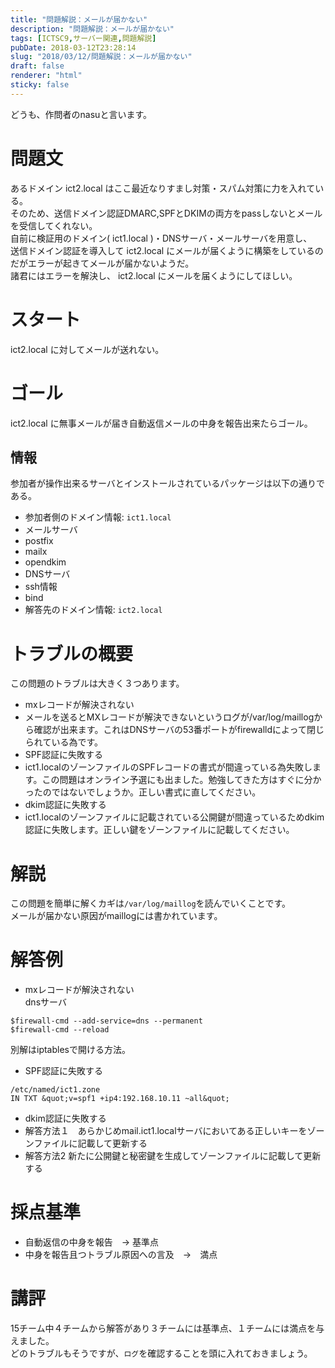 ```yaml
---
title: "問題解説：メールが届かない"
description: "問題解説：メールが届かない"
tags: [ICTSC9,サーバー関連,問題解説]
pubDate: 2018-03-12T23:28:14
slug: "2018/03/12/問題解説：メールが届かない"
draft: false
renderer: "html"
sticky: false
---
```


<p>どうも、作問者のnasuと言います。</p>
<h1>問題文</h1>
<p>あるドメイン ict2.local はここ最近なりすまし対策・スパム対策に力を入れている。<br />
そのため、送信ドメイン認証DMARC,SPFとDKIMの両方をpassしないとメールを受信してくれない。<br />
自前に検証用のドメイン( ict1.local )・DNSサーバ・メールサーバを用意し、<br />
送信ドメイン認証を導入して ict2.local にメールが届くように構築をしているのだがエラーが起きてメールが届かないようだ。<br />
諸君にはエラーを解決し、 ict2.local にメールを届くようにしてほしい。</p>
<h1>スタート</h1>
<p>ict2.local に対してメールが送れない。</p>
<h1>ゴール</h1>
<p>ict2.local に無事メールが届き自動返信メールの中身を報告出来たらゴール。</p>
<h2>情報</h2>
<p>参加者が操作出来るサーバとインストールされているパッケージは以下の通りである。</p>
<ul>
<li>参加者側のドメイン情報: <code>ict1.local</code></li>
<li>メールサーバ</li>
<li>postfix</li>
<li>mailx</li>
<li>opendkim</li>
<li>DNSサーバ</li>
<li>ssh情報</li>
<li>bind</li>
<li>解答先のドメイン情報: <code>ict2.local</code></li>
</ul>
<h1>トラブルの概要</h1>
<p>この問題のトラブルは大きく３つあります。</p>
<ul>
<li>mxレコードが解決されない</li>
<li>メールを送るとMXレコードが解決できないというログが/var/log/maillogから確認が出来ます。これはDNSサーバの53番ポートがfirewalldによって閉じられている為です。</li>
<li>SPF認証に失敗する</li>
<li>ict1.localのゾーンファイルのSPFレコードの書式が間違っている為失敗します。この問題はオンライン予選にも出ました。勉強してきた方はすぐに分かったのではないでしょうか。正しい書式に直してください。</li>
<li>dkim認証に失敗する</li>
<li>ict1.localのゾーンファイルに記載されている公開鍵が間違っているためdkim認証に失敗します。正しい鍵をゾーンファイルに記載してください。</li>
</ul>
<h1>解説</h1>
<p>この問題を簡単に解くカギは<code>/var/log/maillog</code>を読んでいくことです。<br />
メールが届かない原因がmaillogには書かれています。</p>
<h1>解答例</h1>
<ul>
<li>mxレコードが解決されない<br />
dnsサーバ</li>
</ul>
<pre class="brush: plain; title: ; title: ; notranslate" title=""><code>$firewall-cmd --add-service=dns --permanent
$firewall-cmd --reload</code></pre>
<p>別解はiptablesで開ける方法。</p>
<ul>
<li>SPF認証に失敗する</li>
</ul>
<pre class="brush: plain; title: ; title: ; notranslate" title=""><code>/etc/named/ict1.zone
IN TXT &amp;quot;v=spf1 +ip4:192.168.10.11 ~all&amp;quot;</code></pre>
<ul>
<li>dkim認証に失敗する</li>
<li>解答方法１　あらかじめmail.ict1.localサーバにおいてある正しいキーをゾーンファイルに記載して更新する</li>
<li>解答方法2 新たに公開鍵と秘密鍵を生成してゾーンファイルに記載して更新する</li>
</ul>
<h1>採点基準</h1>
<ul>
<li>自動返信の中身を報告　→ 基準点</li>
<li>中身を報告且つトラブル原因への言及　→　満点</li>
</ul>
<h1>講評</h1>
<p>15チーム中４チームから解答があり３チームには基準点、１チームには満点を与えました。<br />
どのトラブルもそうですが、<code>ログ</code>を確認することを頭に入れておきましょう。</p>
